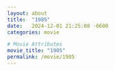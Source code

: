 ```yaml
---
layout: about
title:  "1985"
date:   2024-12-01 21:25:08 -0600
categories: movie

# Movie Attributes
movie_title: "1985"
permalink: /movie/1985
---
```

